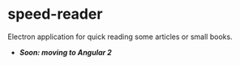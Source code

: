 # speed-reader
Electron application for quick reading some articles or small books.

- ***Soon: moving to Angular 2***

